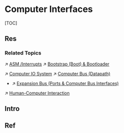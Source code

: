# Computer Interfaces

[TOC]



## Res
### Related Topics
↗ [ASM /Interrupts](../../👩‍💻%20Programming%20Methodology%20and%20Languages/ASM%20(Assembly%20Languages)/⚡️%20ASM%20Advance/Interrupts/Interrupts.md)
↗ [Bootstrap (Boot) & Bootloader](../Firmware%20and%20Booting/🌽%20Bootstrap%20(Boot)%20&%20Bootloader/Bootstrap%20(Boot)%20&%20Bootloader.md)

↗ [Computer IO System](../Computer%20Architecture/Computer%20Microarchitectures%20(Computer%20Organization)%20&%20von%20Neumann%20Model/Computer%20IO%20System/Computer%20IO%20System.md)
↗ [Computer Bus (Datapath)](../Computer%20Architecture/Computer%20Microarchitectures%20(Computer%20Organization)%20&%20von%20Neumann%20Model/Computer%20Bus%20(Datapath)/Computer%20Bus%20(Datapath).md)
- ↗ [Expansion Bus (Ports & Computer Bus Interfaces)](../Computer%20Architecture/Computer%20Microarchitectures%20(Computer%20Organization)%20&%20von%20Neumann%20Model/Computer%20Bus%20(Datapath)/Expansion%20Bus%20(Ports%20&%20Computer%20Bus%20Interfaces)/Expansion%20Bus%20(Ports%20&%20Computer%20Bus%20Interfaces).md)

↗ [Human-Computer Interaction](../../../Human-Computer%20Interaction/Human-Computer%20Interaction.md)



## Intro


## Ref

